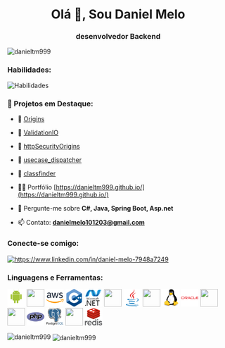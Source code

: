 <h1 align="center">Olá 👋, Sou Daniel Melo</h1>
<h3 align="center">desenvolvedor Backend</h3>

<p align="left"> <img src="https://komarev.com/ghpvc/?username=danieltm999&label=Profile%20views&color=0e75b6&style=flat" alt="danieltm999" /> </p>

<h3 align="left">Habilidades:</h3>
<p align="left">
  <img src="https://skillicons.dev/icons?i=java,spring,php,postgresql,git,arduino,postman,linux" alt="Habilidades" />
</p>


<h3 align="left">📌 Projetos em Destaque:</h3>

- 📂 [Origins](https://github.com/DanielTM999/origins)  
- 📂 [ValidationIO](https://github.com/DanielTM999/ValidationIO)  
- 📂 [httpSecurityOrigins](https://github.com/DanielTM999/httpSecurityOrigins)  
- 📂 [usecase_dispatcher](https://github.com/DanielTM999/usecase_dispatcher)  
- 📂 [classfinder](https://github.com/DanielTM999/classfinder)  
  

- 👨‍💻 Portfólio [https://danieltm999.github.io/](https://danieltm999.github.io/)

- 💬 Pergunte-me sobre **C#, Java, Spring Boot, Asp.net**

- 📫 Contato: **danielmelo101203@gmail.com**

<h3 align="left">Conecte-se comigo:</h3>
<p align="left">
<a href="https://www.linkedin.com/in/daniel-melo-7948a7249/" target="blank"><img align="center" src="https://raw.githubusercontent.com/rahuldkjain/github-profile-readme-generator/master/src/images/icons/Social/linked-in-alt.svg" alt="https://www.linkedin.com/in/daniel-melo-7948a7249" height="30" width="40" /></a>
</p>

<h3 align="left">Linguagens e Ferramentas:</h3>
<p align="left">
  <a href="https://developer.android.com" target="_blank" rel="noreferrer"><img src="https://raw.githubusercontent.com/devicons/devicon/master/icons/android/android-original-wordmark.svg" width="40" height="40"/></a>
  <a href="https://www.arduino.cc/" target="_blank" rel="noreferrer"><img src="https://cdn.worldvectorlogo.com/logos/arduino-1.svg" width="40" height="40"/></a>
  <a href="https://aws.amazon.com" target="_blank" rel="noreferrer"><img src="https://raw.githubusercontent.com/devicons/devicon/master/icons/amazonwebservices/amazonwebservices-original-wordmark.svg" width="40" height="40"/></a>
  <a href="https://www.w3schools.com/cpp/" target="_blank" rel="noreferrer"><img src="https://raw.githubusercontent.com/devicons/devicon/master/icons/cplusplus/cplusplus-original.svg" width="40" height="40"/></a>
  <a href="https://dotnet.microsoft.com/" target="_blank" rel="noreferrer"><img src="https://raw.githubusercontent.com/devicons/devicon/master/icons/dot-net/dot-net-original-wordmark.svg" width="40" height="40"/></a>
  <a href="https://git-scm.com/" target="_blank" rel="noreferrer"><img src="https://www.vectorlogo.zone/logos/git-scm/git-scm-icon.svg" width="40" height="40"/></a>
  <a href="https://www.java.com" target="_blank" rel="noreferrer"><img src="https://raw.githubusercontent.com/devicons/devicon/master/icons/java/java-original.svg" width="40" height="40"/></a>
  <a href="https://spring.io/" target="_blank" rel="noreferrer"><img src="https://www.vectorlogo.zone/logos/springio/springio-icon.svg" width="40" height="40"/></a>
  <a href="https://www.linux.org/" target="_blank" rel="noreferrer"><img src="https://raw.githubusercontent.com/devicons/devicon/master/icons/linux/linux-original.svg" width="40" height="40"/></a>
   <a href="https://www.oracle.com/" target="_blank" rel="noreferrer"><img src="https://raw.githubusercontent.com/devicons/devicon/master/icons/oracle/oracle-original.svg" width="40" height="40"/></a>
  <a href="https://mariadb.org/" target="_blank" rel="noreferrer"><img src="https://www.vectorlogo.zone/logos/mariadb/mariadb-icon.svg" width="40" height="40"/></a>
  <a href="https://www.microsoft.com/en-us/sql-server" target="_blank" rel="noreferrer"><img src="https://www.svgrepo.com/show/303229/microsoft-sql-server-logo.svg" width="40" height="40"/></a>
  <a href="https://www.php.net" target="_blank" rel="noreferrer"><img src="https://raw.githubusercontent.com/devicons/devicon/master/icons/php/php-original.svg" width="40" height="40"/></a>
  <a href="https://www.postgresql.org" target="_blank" rel="noreferrer"><img src="https://raw.githubusercontent.com/devicons/devicon/master/icons/postgresql/postgresql-original-wordmark.svg" width="40" height="40"/></a>
  <a href="https://postman.com" target="_blank" rel="noreferrer"><img src="https://www.vectorlogo.zone/logos/getpostman/getpostman-icon.svg" width="40" height="40"/></a>
  <a href="https://redis.io" target="_blank" rel="noreferrer"><img src="https://raw.githubusercontent.com/devicons/devicon/master/icons/redis/redis-original-wordmark.svg" width="40" height="40"/></a>
</p>


<p><img align="left" src="https://github-readme-stats.vercel.app/api/top-langs?username=danieltm999&show_icons=true&locale=en&layout=compact" alt="danieltm999" /></p>

<p>&nbsp;<img align="center" src="https://github-readme-stats.vercel.app/api?username=danieltm999&show_icons=true&locale=en" alt="danieltm999" /></p>
